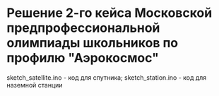 # Решение 2-го кейса Московской предпрофессиональной олимпиады школьников по профилю "Аэрокосмос"
sketch_satellite.ino - код для спутника;
sketch_station.ino - код для наземной станции
